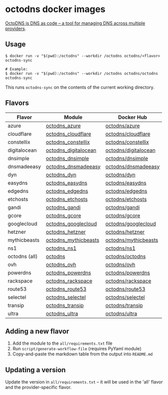 # octodns docker images

[OctoDNS is DNS as code – a tool for managing DNS across multiple providers](https://github.com/octodns/octodns).

## Usage

```
$ docker run -v "$(pwd):/octodns" --workdir /octodns octodns/<flavor> octodns-sync

# Example:
$ docker run -v "$(pwd):/octodns" --workdir /octodns octodns/octodns octodns-sync
```

This runs `octodns-sync` on the contents of the current working directory.

## Flavors

| Flavor        | Module                                                                  | Docker Hub                                                            |
| ------------- | ----------------------------------------------------------------------- | --------------------------------------------------------------------- |
| azure         | [octodns_azure](https://github.com/octodns/octodns-azure)               | [octodns/azure](https://hub.docker.com/r/octodns/azure)               |
| cloudflare    | [octodns_cloudflare](https://github.com/octodns/octodns-cloudflare)     | [octodns/cloudflare](https://hub.docker.com/r/octodns/cloudflare)     |
| constellix    | [octodns_constellix](https://github.com/octodns/octodns-constellix)     | [octodns/constellix](https://hub.docker.com/r/octodns/constellix)     |
| digitalocean  | [octodns_digitalocean](https://github.com/octodns/octodns-digitalocean) | [octodns/digitalocean](https://hub.docker.com/r/octodns/digitalocean) |
| dnsimple      | [octodns_dnsimple](https://github.com/octodns/octodns-dnsimple)         | [octodns/dnsimple](https://hub.docker.com/r/octodns/dnsimple)         |
| dnsmadeeasy   | [octodns_dnsmadeeasy](https://github.com/octodns/octodns-dnsmadeeasy)   | [octodns/dnsmadeeasy](https://hub.docker.com/r/octodns/dnsmadeeasy)   |
| dyn           | [octodns_dyn](https://github.com/octodns/octodns-dyn)                   | [octodns/dyn](https://hub.docker.com/r/octodns/dyn)                   |
| easydns       | [octodns_easydns](https://github.com/octodns/octodns-easydns)           | [octodns/easydns](https://hub.docker.com/r/octodns/easydns)           |
| edgedns       | [octodns_edgedns](https://github.com/octodns/octodns-edgedns)           | [octodns/edgedns](https://hub.docker.com/r/octodns/edgedns)           |
| etchosts      | [octodns_etchosts](https://github.com/octodns/octodns-etchosts)         | [octodns/etchosts](https://hub.docker.com/r/octodns/etchosts)         |
| gandi         | [octodns_gandi](https://github.com/octodns/octodns-gandi)               | [octodns/gandi](https://hub.docker.com/r/octodns/gandi)               |
| gcore         | [octodns_gcore](https://github.com/octodns/octodns-gcore)               | [octodns/gcore](https://hub.docker.com/r/octodns/gcore)               |
| googlecloud   | [octodns_googlecloud](https://github.com/octodns/octodns-googlecloud)   | [octodns/googlecloud](https://hub.docker.com/r/octodns/googlecloud)   |
| hetzner       | [octodns_hetzner](https://github.com/octodns/octodns-hetzner)           | [octodns/hetzner](https://hub.docker.com/r/octodns/hetzner)           |
| mythicbeasts  | [octodns_mythicbeasts](https://github.com/octodns/octodns-mythicbeasts) | [octodns/mythicbeasts](https://hub.docker.com/r/octodns/mythicbeasts) |
| ns1           | [octodns_ns1](https://github.com/octodns/octodns-ns1)                   | [octodns/ns1](https://hub.docker.com/r/octodns/ns1)                   |
| octodns (all) | [octodns](https://github.com/octodns/octodns)                           | [octodns/octodns](https://hub.docker.com/r/octodns/octodns)           |
| ovh           | [octodns_ovh](https://github.com/octodns/octodns-ovh)                   | [octodns/ovh](https://hub.docker.com/r/octodns/ovh)                   |
| powerdns      | [octodns_powerdns](https://github.com/octodns/octodns-powerdns)         | [octodns/powerdns](https://hub.docker.com/r/octodns/powerdns)         |
| rackspace     | [octodns_rackspace](https://github.com/octodns/octodns-rackspace)       | [octodns/rackspace](https://hub.docker.com/r/octodns/rackspace)       |
| route53       | [octodns_route53](https://github.com/octodns/octodns-route53)           | [octodns/route53](https://hub.docker.com/r/octodns/route53)           |
| selectel      | [octodns_selectel](https://github.com/octodns/octodns-selectel)         | [octodns/selectel](https://hub.docker.com/r/octodns/selectel)         |
| transip       | [octodns_transip](https://github.com/octodns/octodns-transip)           | [octodns/transip](https://hub.docker.com/r/octodns/transip)           |
| ultra         | [octodns_ultra](https://github.com/octodns/octodns-ultra)               | [octodns/ultra](https://hub.docker.com/r/octodns/ultra)               |

## Adding a new flavor

1. Add the module to the `all/requirements.txt` file
2. Run `script/generate-workflow-file` (requires PyYaml module)
3. Copy-and-paste the markdown table from the output into `README.md`

## Updating a version

Update the version in `all/requirements.txt` – it will be used in the 'all' flavor and the provider-specific flavor.
